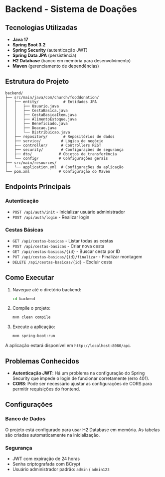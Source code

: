 # Backend - Sistema de Doações

## Tecnologias Utilizadas

- **Java 17**
- **Spring Boot 3.2**
- **Spring Security** (autenticação JWT)
- **Spring Data JPA** (persistência)
- **H2 Database** (banco em memória para desenvolvimento)
- **Maven** (gerenciamento de dependências)

## Estrutura do Projeto

```
backend/
├── src/main/java/com/church/fooddonation/
│   ├── entity/           # Entidades JPA
│   │   ├── Usuario.java
│   │   ├── CestaBasica.java
│   │   ├── CestaBasicaItem.java
│   │   ├── AlimentoEstoque.java
│   │   ├── Beneficiado.java
│   │   ├── Doacao.java
│   │   └── Distribuicao.java
│   ├── repository/       # Repositórios de dados
│   ├── service/         # Lógica de negócio
│   ├── controller/      # Controllers REST
│   ├── security/        # Configurações de segurança
│   ├── dto/            # Objetos de transferência
│   └── config/         # Configurações gerais
├── src/main/resources/
│   └── application.yml  # Configurações da aplicação
└── pom.xml             # Configuração do Maven
```

## Endpoints Principais

### Autenticação
- `POST /api/auth/init` - Inicializar usuário administrador
- `POST /api/auth/login` - Realizar login

### Cestas Básicas
- `GET /api/cestas-basicas` - Listar todas as cestas
- `POST /api/cestas-basicas` - Criar nova cesta
- `GET /api/cestas-basicas/{id}` - Buscar cesta por ID
- `PUT /api/cestas-basicas/{id}/finalizar` - Finalizar montagem
- `DELETE /api/cestas-basicas/{id}` - Excluir cesta

## Como Executar

1. Navegue até o diretório backend:
   ```bash
   cd backend
   ```

2. Compile o projeto:
   ```bash
   mvn clean compile
   ```

3. Execute a aplicação:
   ```bash
   mvn spring-boot:run
   ```

A aplicação estará disponível em `http://localhost:8080/api`.

## Problemas Conhecidos

- **Autenticação JWT**: Há um problema na configuração do Spring Security que impede o login de funcionar corretamente (erro 401).
- **CORS**: Pode ser necessário ajustar as configurações de CORS para permitir requisições do frontend.

## Configurações

### Banco de Dados
O projeto está configurado para usar H2 Database em memória. As tabelas são criadas automaticamente na inicialização.

### Segurança
- JWT com expiração de 24 horas
- Senha criptografada com BCrypt
- Usuário administrador padrão: `admin` / `admin123`

